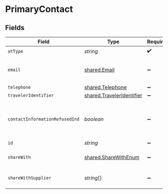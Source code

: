 # PrimaryContact


## Fields

| Field                                                                         | Type                                                                          | Required                                                                      | Description                                                                   | Example                                                                       |
| ----------------------------------------------------------------------------- | ----------------------------------------------------------------------------- | ----------------------------------------------------------------------------- | ----------------------------------------------------------------------------- | ----------------------------------------------------------------------------- |
| `atType`                                                                      | *string*                                                                      | :heavy_check_mark:                                                            | N/A                                                                           | PrimaryContact                                                                |
| `email`                                                                       | [shared.Email](../../../sdk/models/shared/email.md)                           | :heavy_minus_sign:                                                            | Electronic email addresses, in IETF specified format.                         |                                                                               |
| `telephone`                                                                   | [shared.Telephone](../../../sdk/models/shared/telephone.md)                   | :heavy_minus_sign:                                                            | N/A                                                                           |                                                                               |
| `travelerIdentifier`                                                          | [shared.TravelerIdentifier](../../../sdk/models/shared/traveleridentifier.md) | :heavy_minus_sign:                                                            | N/A                                                                           |                                                                               |
| `contactInformationRefusedInd`                                                | *boolean*                                                                     | :heavy_minus_sign:                                                            | If true, the passenger has refused to provide emergency contact details       | true                                                                          |
| `id`                                                                          | *string*                                                                      | :heavy_minus_sign:                                                            | N/A                                                                           |                                                                               |
| `shareWith`                                                                   | [shared.ShareWithEnum](../../../sdk/models/shared/sharewithenum.md)           | :heavy_minus_sign:                                                            | Share with like Supplier,agency etc                                           |                                                                               |
| `shareWithSupplier`                                                           | *string*[]                                                                    | :heavy_minus_sign:                                                            | Primary contact shared with supplier                                          |                                                                               |